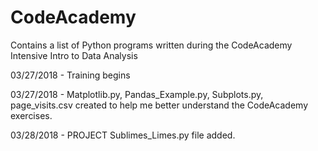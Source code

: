 # CodeAcademy
Contains a list of Python programs written during the CodeAcademy Intensive Intro to Data Analysis

03/27/2018  - Training begins

03/27/2018  - Matplotlib.py, Pandas_Example.py, Subplots.py, page_visits.csv created to help me better understand the CodeAcademy        exercises.

03/28/2018  - PROJECT Sublimes_Limes.py file added.
